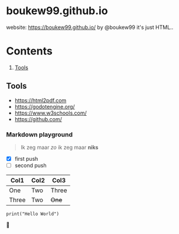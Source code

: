 # boukew99.github.io 
website: https://boukew99.github.io/  by @boukew99
it's just HTML..

# Contents
1. [Tools](#tools)

## Tools
* https://html2pdf.com
* https://godotengine.org/
* https://www.w3schools.com/
* https://github.com/

### Markdown playground
> Ik zeg maar *zo* ik zeg maar **niks**

- [x] first push
- [ ] second push

Col1 | Col2 | Col3
-----|------|------
One | Two | Three
Three | Two | ~~One~~

```print("Hello World")```

:rocket:
